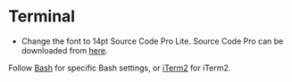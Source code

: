 # Terminal


* Change the font to 14pt Source Code Pro Lite. Source Code Pro can be downloaded from [here](https://github.com/adobe-fonts/source-code-pro/releases/latest).

Follow [Bash](terminal/bash.md) for specific Bash settings, or [iTerm2](terminal/iterm2.md) for iTerm2.